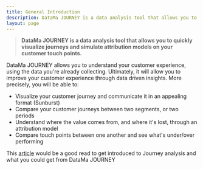```yaml
---
title: General Introduction
description: DataMa JOURNEY is a data analysis tool that allows you to quickly visualize journeys and simulate attribution models on your customer touch points.
layout: page
---
```


> **DataMa JOURNEY is a data analysis tool that allows you to quickly visualize journeys and simulate attribution models on your customer touch points.**

DataMa JOURNEY allows you to understand your customer experience, using the data you're already collecting.
Ultimately, it will allow you to improve your customer experience through data driven insights.
More precisely, you will be able to:

* Visualize your customer journey and communicate it in an appealing format (Sunburst)
* Compare your customer journeys between two segments, or two periods
* Understand where the value comes from, and where it's lost, through an attribution model
* Compare touch points between one another and see what's under/over performing

 This [article](https://datama.fr/2020/05/12/getting-value-out-of-a-sunburst/) would be a good read to get introduced to Journey analysis and what you could get from DataMa JOURNEY
